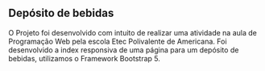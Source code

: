 ## Depósito de bebidas

O Projeto foi desenvolvido com intuito de realizar uma atividade na aula de Programação Web pela escola Etec Polivalente de Americana.
Foi desenvolvido a index responsiva de uma página para um depósito de bebidas, utilizamos o Framework Bootstrap 5.
